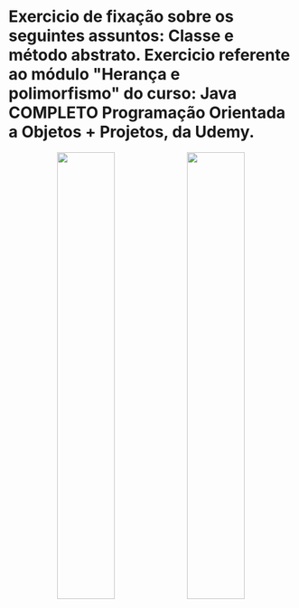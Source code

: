# Exercicio de fixação sobre os seguintes assuntos: Classe e método abstrato. Exercicio referente ao módulo "Herança e polimorfismo" do curso: Java COMPLETO Programação Orientada a Objetos + Projetos, da Udemy.

<p align="center">
  <img src="https://github.com/user-attachments/assets/d1fd47bb-6872-4f9d-b188-901cd9420889" width="45%" />
  <img src="https://github.com/user-attachments/assets/2d982665-9635-4645-81ad-4b258412bf73" width="45%" />
</p>
